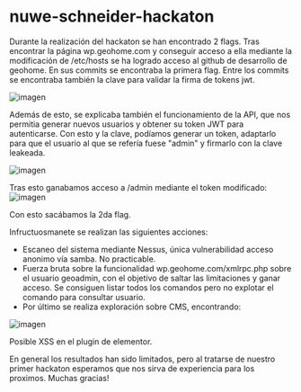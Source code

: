 # nuwe-schneider-hackaton

Durante la realización del hackaton se han encontrado 2 flags.
Tras encontrar la página wp.geohome.com y conseguir acceso a ella mediante la modificación de /etc/hosts se ha logrado acceso al github de desarrollo de geohome. En sus commits se encontraba la primera flag. Entre los commits se encontraba también la clave para validar la firma de tokens jwt.

![imagen](https://user-images.githubusercontent.com/36164157/169660163-c4ad6b7f-2434-485a-a68f-6fdb647fe142.png)

Además de esto, se explicaba también el funcionamiento de la API, que nos permitia generar nuevos usuarios y obtener su token JWT para autenticarse. Con esto y la clave, podíamos generar un token, adaptarlo para que el usuario al que se refería fuese "admin" y firmarlo con la clave leakeada.

![imagen](https://user-images.githubusercontent.com/36164157/169660348-61febf4f-4563-40ba-a3f9-b1c9c722e3fd.png)


Tras esto ganabamos acceso a /admin mediante el token modificado:
![imagen](https://user-images.githubusercontent.com/36164157/169660329-9c560516-aa2c-4025-85a5-a6db8492075b.png)

Con esto sacábamos la 2da flag.


Infructuosmanete se realizan las siguientes acciones:
- Escaneo del sistema mediante Nessus, única vulnerabilidad acceso anonimo vía samba. No practicable.
- Fuerza bruta sobre la funcionalidad wp.geohome.com/xmlrpc.php sobre el usuario geoadmin, con el objetivo de saltar las limitaciones y ganar acceso. Se consiguen listar todos los comandos pero no explotar el comando para consultar usuario.
- Por último se realiza exploración sobre CMS, encontrando:

![imagen](https://user-images.githubusercontent.com/36164157/169660028-eee76135-74e5-4417-b53e-033bc5a417db.png)

Posible XSS en el plugin de elementor.

En general los resultados han sido limitados, pero al tratarse de nuestro primer hackaton esperamos que nos sirva de experiencia para los proximos. Muchas gracias!

